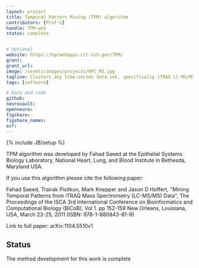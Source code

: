 ```yaml
---
layout: project
title: Temporal Pattern Mining (TPM) algorithm
contributors: [Prof-S]
handle: TPM-web
status: complete


# Optional
website: https://hpcwebapps.cit.nih.gov/TPM/
grant:
grant_url:
image: /assets/images/projects/HPC_MS.jpg
tagline: Clusters any time-series data set, specifically iTRAQ LC-MS/MS data sets
tags: [software]

# Data and code
github: 
neurovault:
openneuro:
figshare:
figshare_names:
osf:
---
```

{% include JB/setup %}

TPM algorithm was developed by Fahad Saeed at the Epithelial Systems Biology Laboratory, National Heart, Lung, and Blood Institute in Bethesda, Maryland USA.

If you use this algorithm please cite the following paper:

Fahad Saeed, Trairak Pisitkun, Mark Knepper and Jason D Hoffert, "Mining Temporal Patterns from iTRAQ Mass Spectrometry (LC-MS/MS) Data", The Proceedings of the ISCA 3rd International Conference on Bioinformatics and Computational Biology (BiCoB), Vol 1. pp 152-159 New Orleans, Louisiana, USA, March 23-25, 2011 (ISBN: 978-1-880843-81-9)

Link to full paper: arXiv:1104.5510v1




## Status 

The method development for this work is complete